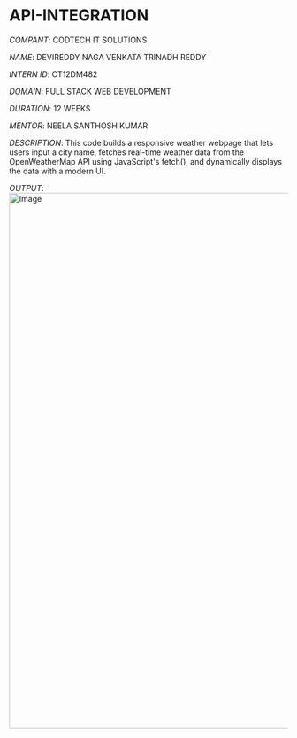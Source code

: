 # API-INTEGRATION

*COMPANT*: CODTECH IT SOLUTIONS

*NAME*: DEVIREDDY NAGA VENKATA TRINADH REDDY

*INTERN ID*: CT12DM482

*DOMAIN*: FULL STACK WEB DEVELOPMENT

*DURATION*: 12 WEEKS

*MENTOR*: NEELA SANTHOSH KUMAR

*DESCRIPTION*: This code builds a responsive weather webpage that lets users input a city name, fetches real-time weather data from the OpenWeatherMap API using JavaScript's fetch(), and dynamically displays the data with a modern UI.

*OUTPUT*: <img width="1919" height="969" alt="Image" src="https://github.com/user-attachments/assets/eba81724-8472-4729-81ae-b07bb78940b1" />
